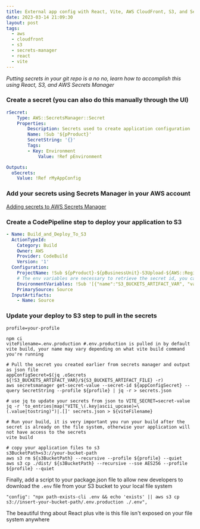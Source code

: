 ```yaml
---
title: External app config with React, Vite, AWS CloudFront, S3, and Secrets Manager
date: 2023-03-14 21:09:30
layout: post
tags:
  - aws
  - cloudfront
  - s3
  - secrets-manager
  - react
  - vite
---
```


_Putting secrets in your git repo is a no no, learn how to accomplish this using React, S3, and AWS Secrets Manager_

### Create a secret (you can also do this manually through the UI)

```yaml
rSecret:
    Type: AWS::SecretsManager::Secret
    Properties:
        Description: Secrets used to create application configuration
        Name: !Sub '${pProduct}'
        SecretString: '{}'
        Tags:
        - Key: Environment
            Value: !Ref pEnvironment

Outputs:
  oSecrets:
    Value: !Ref rMyAppConfig
```

### Add your secrets using Secrets Manager in your AWS account

[Adding secrets to AWS Secrets Manager]([url](https://docs.aws.amazon.com/secretsmanager/latest/userguide/create_secret.html))

### Create a CodePipeline step to deploy your application to S3

```yaml
- Name: Build_and_Deploy_To_S3
  ActionTypeId:
    Category: Build
    Owner: AWS
    Provider: CodeBuild
    Version: '1'
  Configuration:
    ProjectName: !Sub ${pProduct}-${pBusinessUnit}-S3Upload-${AWS::Region}
    # The env variables are necessary to retrieve the secret id, you can omit if you'd like to hard code it
    EnvironmentVariables: !Sub '[{"name":"S3_BUCKETS_ARTIFACT_VAR", "value":"CODEBUILD_SRC_DIR_${pBusinessUnit}S3", "type":"PLAINTEXT"}, {"name":"S3_BUCKETS_ARTIFACT_FILE", "value":"${pBusinessUnit}S3Buckets.json", "type":"PLAINTEXT"}]'
    PrimarySource: Source
  InputArtifacts:
    - Name: Source
```


### Update your deploy to S3 step to pull in the secrets

```shell
profile=your-profile

npm ci
viteFilename=.env.production #.env.production is pulled in by default vite build, your name may vary depending on what vite build command you're running

# Pull the secret you created earlier from secrets manager and output as json file
appConfigSecret=$(jq .oSecrets ${!S3_BUCKETS_ARTIFACT_VAR}/${S3_BUCKETS_ARTIFACT_FILE} -r)
aws secretsmanager get-secret-value --secret-id ${appConfigSecret} --query SecretString --profile ${profile} | jq -r > secrets.json

# use jq to update your secrets from json to VITE_SECRET=secret-value
jq -r 'to_entries|map("VITE_\(.key|ascii_upcase)=\(.value|tostring)")|.[]' secrets.json > ${viteFilename}

# Run your build, it is very important you run your build after the secret is already on the file system, otherwise your application will not have access to the secrets
vite build

# copy your application files to s3
s3BucketPath=s3://your-bucket-path
aws s3 rm ${s3BucketPath} --recursive --profile ${profile} --quiet
aws s3 cp ./dist/ ${s3BucketPath} --recursive --sse AES256 --profile ${profile} --quiet
```

Finally, add a script to your package.json file to allow new developers to download the `.env` file from your S3 bucket to your local file system

```
"config": "npx path-exists-cli .env && echo 'exists' || aws s3 cp s3://insert-your-bucket-path/.env.production ./.env",
```

The beautiful thng about React plus vite is this file isn't exposed on your file system anywhere
